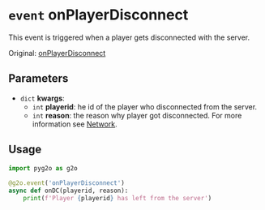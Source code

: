 # `event` onPlayerDisconnect
This event is triggered when a player gets disconnected with the server.

Original: [onPlayerDisconnect](https://gothicmultiplayerteam.gitlab.io/docs/0.3.0/script-reference/server-events/player/onPlayerDisconnect/)

## Parameters
* `dict` **kwargs**:
    * `int` **playerid**: he id of the player who disconnected from the server.
    * `int` **reason**: the reason why player got disconnected. For more information see [Network](../../constants/network.md).
    
## Usage
```python
import pyg2o as g2o
        
@g2o.event('onPlayerDisconnect')
async def onDC(playerid, reason):
    print(f'Player {playerid} has left from the server')
```
